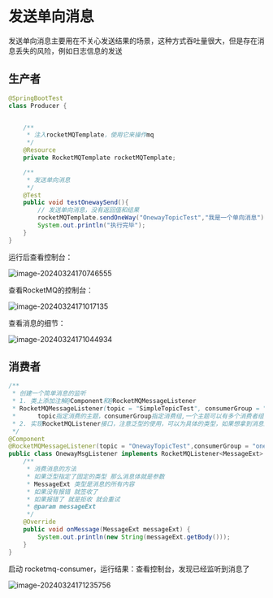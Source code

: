 # 发送单向消息

发送单向消息主要用在不关心发送结果的场景，这种方式吞吐量很大，但是存在消息丢失的风险，例如日志信息的发送

## 生产者

```java
@SpringBootTest
class Producer {


    /**
     * 注入rocketMQTemplate，使用它来操作mq
     */
    @Resource
    private RocketMQTemplate rocketMQTemplate;

    /**
     * 发送单向消息
     */
    @Test
    public void testOnewaySend(){
        // 发送单向消息，没有返回值和结果
        rocketMQTemplate.sendOneWay("OnewayTopicTest","我是一个单向消息");
        System.out.println("执行完毕");
    }
}
```

运行后查看控制台：

![image-20240324170746555](https://fastly.jsdelivr.net/gh/LetengZzz/img@main/tc2/img202403241707010.png)

查看RocketMQ的控制台：

![image-20240324171017135](https://fastly.jsdelivr.net/gh/LetengZzz/img@main/tc2/img202403241710522.png)

查看消息的细节：

![image-20240324171044934](https://fastly.jsdelivr.net/gh/LetengZzz/img@main/tc2/img202403241710861.png)

## 消费者

```java
/**
 * 创建一个简单消息的监听
 * 1. 类上添加注解@Component和@RocketMQMessageListener
 * RocketMQMessageListener(topic = "SimpleTopicTest", consumerGroup = "simple-consumer-group")
 *      topic指定消费的主题，consumerGroup指定消费组,一个主题可以有多个消费者组,一个消息可以被多个不同的组的消费者都消费
 * 2. 实现RocketMQListener接口，注意泛型的使用，可以为具体的类型，如果想拿到消息的其他参数可以写成MessageExt
 */
@Component
@RocketMQMessageListener(topic = "OnewayTopicTest",consumerGroup = "oneway-consumer-group")
public class OnewayMsgListener implements RocketMQListener<MessageExt> {
    /**
     * 消费消息的方法
     * 如果泛型指定了固定的类型 那么消息体就是参数
     * MessageExt 类型是消息的所有内容
     * 如果没有报错 就签收了
     * 如果报错了 就是拒收 就会重试
     * @param messageExt
     */
    @Override
    public void onMessage(MessageExt messageExt) {
        System.out.println(new String(messageExt.getBody()));
    }
}
```

启动 rocketmq-consumer，运行结果：查看控制台，发现已经监听到消息了

![image-20240324171235756](https://fastly.jsdelivr.net/gh/LetengZzz/img@main/tc2/img202403241717717.png)
